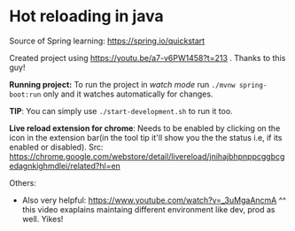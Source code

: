 # Hot reloading in java

Source of Spring learning: https://spring.io/quickstart

Created project using https://youtu.be/a7-v6PW1458?t=213 . Thanks to this guy!

**Running project:** To run the project in _watch mode_ run `./mvnw spring-boot:run` only and it watches automatically for changes.

**TIP**: You can simply use `./start-development.sh` to run it too.

**Live reload extension for chrome**: Needs to be enabled by clicking on the icon in the extension bar(in the tool tip it'll show you the the status i.e, if its enabled or disabled). Src: https://chrome.google.com/webstore/detail/livereload/jnihajbhpnppcggbcgedagnkighmdlei/related?hl=en

Others:

- Also very helpful: https://www.youtube.com/watch?v=_3uMgaAncmA
  ^^ this video exaplains maintaing different environment like dev, prod as well. Yikes!

